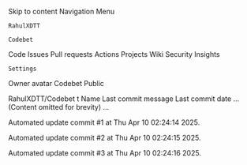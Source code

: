 Skip to content
Navigation Menu

    RahulXDTT

    Codebet

Code
Issues
Pull requests
Actions
Projects
Wiki
Security
Insights

    Settings

Owner avatar
Codebet
Public

RahulXDTT/Codebet
t
Name	Last commit message
	Last commit date
... (Content omitted for brevity) ...


Automated update commit #1 at Thu Apr 10 02:24:14 2025.

Automated update commit #2 at Thu Apr 10 02:24:15 2025.

Automated update commit #3 at Thu Apr 10 02:24:16 2025.
